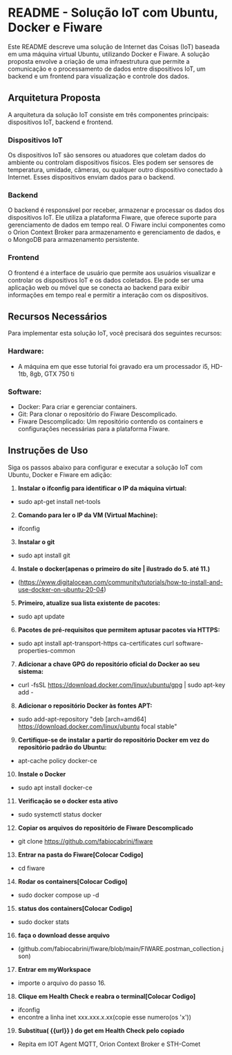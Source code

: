 # README - Solução IoT com Ubuntu, Docker e Fiware

Este README descreve uma solução de Internet das Coisas (IoT) baseada em uma máquina virtual Ubuntu, utilizando Docker e Fiware. A solução proposta envolve a criação de uma infraestrutura que permite a comunicação e o processamento de dados entre dispositivos IoT, um backend e um frontend para visualização e controle dos dados.

## Arquitetura Proposta

A arquitetura da solução IoT consiste em três componentes principais: dispositivos IoT, backend e frontend.

### Dispositivos IoT
Os dispositivos IoT são sensores ou atuadores que coletam dados do ambiente ou controlam dispositivos físicos. Eles podem ser sensores de temperatura, umidade, câmeras, ou qualquer outro dispositivo conectado à Internet. Esses dispositivos enviam dados para o backend.

### Backend
O backend é responsável por receber, armazenar e processar os dados dos dispositivos IoT. Ele utiliza a plataforma Fiware, que oferece suporte para gerenciamento de dados em tempo real. O Fiware inclui componentes como o Orion Context Broker para armazenamento e gerenciamento de dados, e o MongoDB para armazenamento persistente.

### Frontend
O frontend é a interface de usuário que permite aos usuários visualizar e controlar os dispositivos IoT e os dados coletados. Ele pode ser uma aplicação web ou móvel que se conecta ao backend para exibir informações em tempo real e permitir a interação com os dispositivos.

## Recursos Necessários

Para implementar esta solução IoT, você precisará dos seguintes recursos:

### Hardware:
- A máquina em que esse tutorial foi gravado era um processador i5, HD-1tb, 8gb, GTX 750 ti

### Software:
- Docker: Para criar e gerenciar containers.
- Git: Para clonar o repositório do Fiware Descomplicado.
- Fiware Descomplicado: Um repositório contendo os containers e configurações necessárias para a plataforma Fiware.

## Instruções de Uso

Siga os passos abaixo para configurar e executar a solução IoT com Ubuntu, Docker e Fiware em adição:

1. **Instalar o ifconfig para identificar o IP da máquina virtual:**
- sudo apt-get install net-tools

2. **Comando para ler o IP da VM (Virtual Machine):**
 - ifconfig

3. **Instalar o git**
- sudo apt install git

4. **Instale o docker(apenas o primeiro do site | ilustrado do 5. até 11.)**
- (https://www.digitalocean.com/community/tutorials/how-to-install-and-use-docker-on-ubuntu-20-04)

5. **Primeiro, atualize sua lista existente de pacotes:**
- sudo apt update 

6. **Pacotes de pré-requisitos que permitem aptusar pacotes via HTTPS:**
- sudo apt install apt-transport-https ca-certificates curl software-properties-common 

7. **Adicionar a chave GPG do repositório oficial do Docker ao seu sistema:**
- curl -fsSL https://download.docker.com/linux/ubuntu/gpg | sudo apt-key add -

8. **Adicionar o repositório Docker às fontes APT:**
- sudo add-apt-repository "deb [arch=amd64] https://download.docker.com/linux/ubuntu focal stable"

9. **Certifique-se de instalar a partir do repositório Docker em vez do repositório padrão do Ubuntu:**
- apt-cache policy docker-ce

10. **Instale o Docker**
- sudo apt install docker-ce

11. **Verificação se o docker esta ativo**
- sudo systemctl status docker

12. **Copiar os arquivos do repositório de Fiware Descomplicado**
- git clone https://github.com/fabiocabrini/fiware

13. **Entrar na pasta do Fiware[Colocar Codigo]**
- cd fiware

14. **Rodar os containers[Colocar Codigo]**
- sudo docker compose up -d

15. **status dos containers[Colocar Codigo]**
- sudo docker stats

16. **faça o download desse arquivo**
- (github.com/fabiocabrini/fiware/blob/main/FIWARE.postman_collection.json)

17. **Entrar em myWorkspace**
- importe o arquivo do passo 16.

18. **Clique em Health Check e reabra o terminal[Colocar Codigo]**
- ifconfig
- encontre a linha inet xxx.xxx.x.xx(copie esse numero(os 'x'))

19. **Substitua( {{url}} ) do get em Health Check pelo copiado**
- Repita em IOT Agent MQTT, Orion Context Broker e STH-Comet


